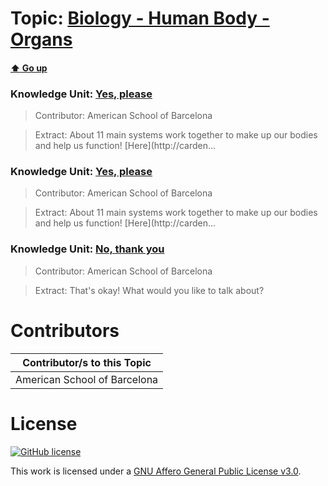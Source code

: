# Topic: [Biology - Human Body - Organs](../topics/biology-human-body-organs.md) 
#### [:arrow_up: Go up](../README.md)

### Knowledge Unit: [Yes, please ](../knowledge_units/biology-human-body-organs/yes-please.md)

> Contributor: American School of Barcelona

> Extract: About 11 main systems work together to make up our bodies and help us function! [Here](http://carden...


### Knowledge Unit: [Yes, please ](../knowledge_units/biology-human-body-organs/yes-please.md)

> Contributor: American School of Barcelona

> Extract: About 11 main systems work together to make up our bodies and help us function! [Here](http://carden...


### Knowledge Unit: [No, thank you ](../knowledge_units/biology-human-body-organs/no-thank-you.md)

> Contributor: American School of Barcelona

> Extract: That&#039;s okay! What would you like to talk about?


# Contributors

| Contributor/s to this Topic |
| - |  
| American School of Barcelona |    


# License
[![GitHub license](https://img.shields.io/github/license/inbrainz/cerebro)](https://github.com/inbrainz/cerebro/blob/master/LICENSE)

This work is licensed under a [GNU Affero General Public License v3.0](https://www.gnu.org/licenses/agpl-3.0.txt).